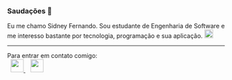 ### Saudações 👋

<!--
**nando3d3/nando3d3** is a ✨ _special_ ✨ repository because its `README.md` (this file) appears on your GitHub profile.

Here are some ideas to get you started:-->
<!--<div>-->

<p>
            Eu me chamo Sidney Fernando. Sou estudante de Engenharia de Software e me interesso bastante por tecnologia, programação e sua aplicação. 
            <img src="https://cdn-icons-png.flaticon.com/512/3902/3902021.png" width="20px">
</p>
<hr>
<p>
  
  Para entrar em contato comigo: <br> &nbsp;
    <a href="mailto:sidney092k@gmail.com" target="_blank" >
      <img src="https://cdn-icons-png.flaticon.com/512/2250/2250130.png" width="30px">
     </a> &nbsp;&nbsp;
    <a href="https://www.linkedin.com/in/sidneyFernando" target="_blank"><img src="https://cdn-icons-png.flaticon.com/512/143/143627.png" width="30px">
      </a>
            
            
</p>

